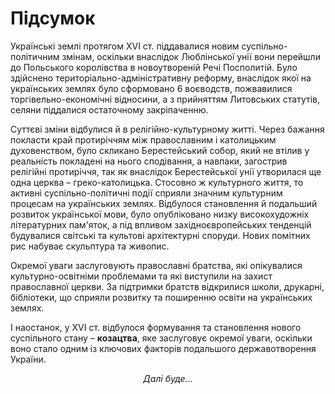 # Підсумок

Українські землі протягом XVI ст. піддавалися новим суспільно-політичним змінам, оскільки внаслідок Люблінської унії вони перейшли до Польського королівства в новоутвореній Речі Посполитій. Було здійснено територіально-адміністративну реформу, внаслідок якої на українських землях було сформовано 6 воєводств, пожвавилися торгівельно-економічні відносини, а з прийняттям Литовських статутів, селяни піддалися остаточному закріпаченню.

Суттєві зміни відбулися й в релігійно-культурному житті. Через бажання покласти край протиріччям між православним і католицьким духовенством, було скликано Берестейський собор, який не втілив у реальність покладені на нього сподівання, а навпаки, загострив релігійні протиріччя, так як внаслідок Берестейської унії утворилася ще одна церква – греко-католицька. Стосовно ж культурного життя, то активні суспільно-політичні події сприяли значним культурним процесам на українських землях. Відбулося становлення й подальший розвиток української мови, було опубліковано низку високохудожніх літературних пам'яток, а під впливом західноєвропейських тенденцій будувалися світські та культові архітектурні споруди. Нових помітних рис набуває скульптура та живопис. 

Окремої уваги заслуговують православні братства, які опікувалися культурно-освітніми проблемами та які виступили на захист православної церкви. За підтримки братств відкрилися школи, друкарні, бібліотеки, що сприяли розвитку та поширенню освіти на українських землях.

І наостанок, у XVI ст. відбулося формування та становлення нового суспільного стану – **козацтва**, яке заслуговує окремої уваги, оскільки воно стало одним із ключових факторів подальшого державотворення України. 

<p align="center"><i>Далі буде...</i>